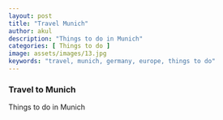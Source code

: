 ```yaml
---
layout: post
title: "Travel Munich"
author: akul
description: "Things to do in Munich"
categories: [ Things to do ]
image: assets/images/13.jpg
keywords: "travel, munich, germany, europe, things to do"
---
```


### Travel to Munich

Things to do in Munich